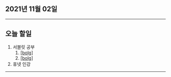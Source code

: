 
2021년 11월 02일
---

---

오늘 할일
----

1. 서블릿 공부 
   1. [[bolg]](https://blog.naver.com/gggyn12/222555468353)
   2. [[bolg]](https://blog.naver.com/gggyn12/222556645413)
2. 휴넷 인강

---